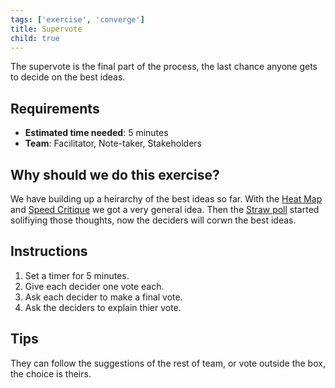 ```yaml
---
tags: ['exercise', 'converge']
title: Supervote
child: true
---
```


The supervote is the final part of the process, the last chance anyone gets to
decide on the best ideas.

## Requirements

- **Estimated time needed**: 5 minutes
- **Team**: Facilitator, Note-taker, Stakeholders

## Why should we do this exercise?

We have building up a heirarchy of the best ideas so far. With the [Heat Map](/sprint-guide/exercises/heat-map)
and [Speed Critique](/sprint-guide/exercises/speed-crit) we got a
very general idea. Then the [Straw poll](/sprint-guide/exercises/straw-poll) started
solifiying those thoughts, now the deciders will corwn the best ideas.

## Instructions

1. Set a timer for 5 minutes.
2. Give each decider one vote each.
3. Ask each decider to make a final vote.
4. Ask the deciders to explain thier vote.

## Tips

They can follow the suggestions of the rest of team, or vote outside the box,
the choice is theirs.
